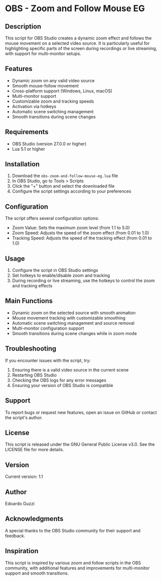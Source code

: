 # OBS - Zoom and Follow Mouse EG

## Description

This script for OBS Studio creates a dynamic zoom effect and follows the mouse movement on a selected video source. It is particularly useful for highlighting specific parts of the screen during recordings or live streaming, with support for multi-monitor setups.

## Features

- Dynamic zoom on any valid video source
- Smooth mouse-follow movement
- Cross-platform support (Windows, Linux, macOS)
- Multi-monitor support
- Customizable zoom and tracking speeds
- Activation via hotkeys
- Automatic scene switching management
- Smooth transitions during scene changes

## Requirements

- OBS Studio (version 27.0.0 or higher)
- Lua 5.1 or higher

## Installation

1. Download the `obs-zoom-and-follow-mouse-eg.lua` file
2. In OBS Studio, go to Tools > Scripts
3. Click the "+" button and select the downloaded file
4. Configure the script settings according to your preferences

## Configuration

The script offers several configuration options:

- Zoom Value: Sets the maximum zoom level (from 1.1 to 5.0)
- Zoom Speed: Adjusts the speed of the zoom effect (from 0.01 to 1.0)
- Tracking Speed: Adjusts the speed of the tracking effect (from 0.01 to 1.0)

## Usage

1. Configure the script in OBS Studio settings
2. Set hotkeys to enable/disable zoom and tracking
3. During recording or live streaming, use the hotkeys to control the zoom and tracking effects

## Main Functions

- Dynamic zoom on the selected source with smooth animation
- Mouse movement tracking with customizable smoothing
- Automatic scene switching management and source removal
- Multi-monitor configuration support
- Smooth transitions during scene changes while in zoom mode

## Troubleshooting

If you encounter issues with the script, try:

1. Ensuring there is a valid video source in the current scene
2. Restarting OBS Studio
3. Checking the OBS logs for any error messages
4. Ensuring your version of OBS Studio is compatible

## Support

To report bugs or request new features, open an issue on GitHub or contact the script's author.

## License

This script is released under the GNU General Public License v3.0. See the LICENSE file for more details.

## Version

Current version: 1.1

## Author

Edoardo Guzzi

## Acknowledgments

A special thanks to the OBS Studio community for their support and feedback.

## Inspiration

This script is inspired by various zoom and follow scripts in the OBS community, with additional features and improvements for multi-monitor support and smooth transitions.
